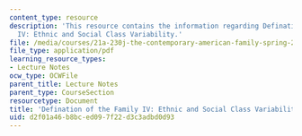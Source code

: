 ```yaml
---
content_type: resource
description: 'This resource contains the information regarding Defination of the Family
  IV: Ethnic and Social Class Variability.'
file: /media/courses/21a-230j-the-contemporary-american-family-spring-2004/d2f01a46b8bced097f22d3c3adbd0d93_MIT21A_230JS04_defiiiieth.pdf
file_type: application/pdf
learning_resource_types:
- Lecture Notes
ocw_type: OCWFile
parent_title: Lecture Notes
parent_type: CourseSection
resourcetype: Document
title: 'Defination of the Family IV: Ethnic and Social Class Variability'
uid: d2f01a46-b8bc-ed09-7f22-d3c3adbd0d93
---
```

